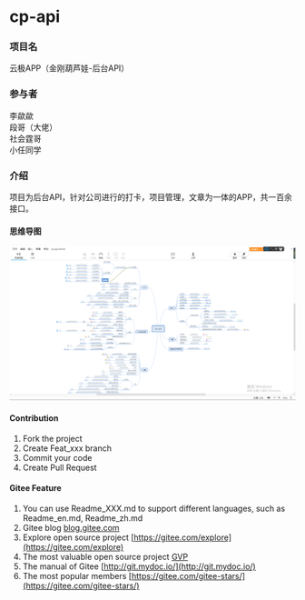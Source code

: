 # cp-api

### 项目名  
云极APP（金刚葫芦娃-后台API）  

### 参与者  
李歘歘  
段哥（大佬）  
社会霆哥  
小任同学  


### 介绍  

项目为后台API，针对公司进行的打卡，项目管理，文章为一体的APP，共一百余接口。

#### 思维导图
![整体思维导图](https://github.com/lichuachua/cp-api/blob/master/src/main/webapp/github_images/swdt.png) 


#### Contribution

1. Fork the project
2. Create Feat_xxx branch
3. Commit your code
4. Create Pull Request


#### Gitee Feature

1. You can use Readme\_XXX.md to support different languages, such as Readme\_en.md, Readme\_zh.md
2. Gitee blog [blog.gitee.com](https://blog.gitee.com)
3. Explore open source project [https://gitee.com/explore](https://gitee.com/explore)
4. The most valuable open source project [GVP](https://gitee.com/gvp)
5. The manual of Gitee [http://git.mydoc.io/](http://git.mydoc.io/)
6. The most popular members  [https://gitee.com/gitee-stars/](https://gitee.com/gitee-stars/)

